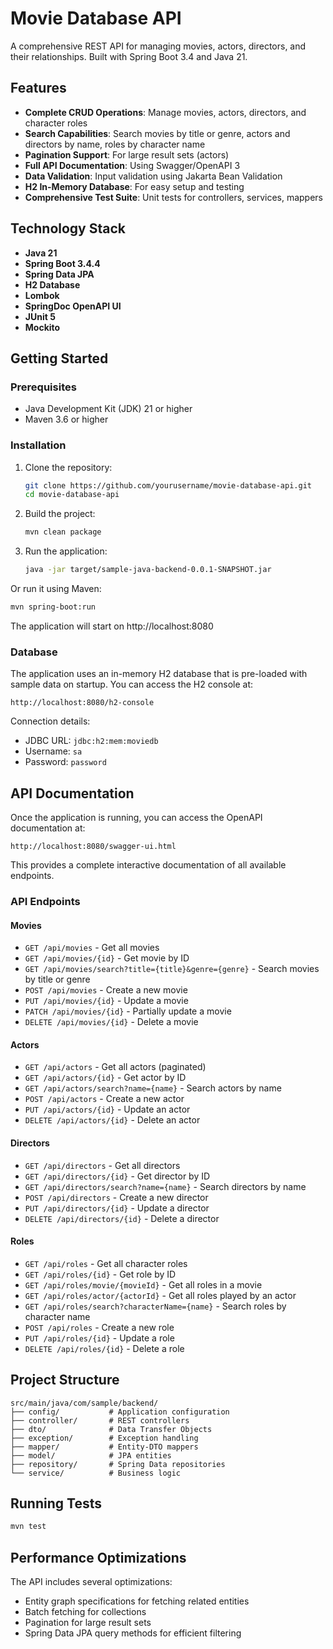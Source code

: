 # Movie Database API

A comprehensive REST API for managing movies, actors, directors, and their relationships. Built with Spring Boot 3.4 and Java 21.

## Features

- **Complete CRUD Operations**: Manage movies, actors, directors, and character roles
- **Search Capabilities**: Search movies by title or genre, actors and directors by name, roles by character name
- **Pagination Support**: For large result sets (actors)
- **Full API Documentation**: Using Swagger/OpenAPI 3
- **Data Validation**: Input validation using Jakarta Bean Validation
- **H2 In-Memory Database**: For easy setup and testing
- **Comprehensive Test Suite**: Unit tests for controllers, services, mappers

## Technology Stack

- **Java 21**
- **Spring Boot 3.4.4**
- **Spring Data JPA**
- **H2 Database**
- **Lombok**
- **SpringDoc OpenAPI UI**
- **JUnit 5**
- **Mockito**

## Getting Started

### Prerequisites

- Java Development Kit (JDK) 21 or higher
- Maven 3.6 or higher

### Installation

1. Clone the repository:
   ```bash
   git clone https://github.com/yourusername/movie-database-api.git
   cd movie-database-api
   ```

2. Build the project:
   ```bash
   mvn clean package
   ```

3. Run the application:
   ```bash
   java -jar target/sample-java-backend-0.0.1-SNAPSHOT.jar
   ```

Or run it using Maven:

```bash
mvn spring-boot:run
```

The application will start on http://localhost:8080

### Database

The application uses an in-memory H2 database that is pre-loaded with sample data on startup. You can access the H2 console at:

```
http://localhost:8080/h2-console
```

Connection details:

- JDBC URL: `jdbc:h2:mem:moviedb`
- Username: `sa`
- Password: `password`

## API Documentation

Once the application is running, you can access the OpenAPI documentation at:

```
http://localhost:8080/swagger-ui.html
```

This provides a complete interactive documentation of all available endpoints.

### API Endpoints

#### Movies

- `GET /api/movies` - Get all movies
- `GET /api/movies/{id}` - Get movie by ID
- `GET /api/movies/search?title={title}&genre={genre}` - Search movies by title or genre
- `POST /api/movies` - Create a new movie
- `PUT /api/movies/{id}` - Update a movie
- `PATCH /api/movies/{id}` - Partially update a movie
- `DELETE /api/movies/{id}` - Delete a movie

#### Actors

- `GET /api/actors` - Get all actors (paginated)
- `GET /api/actors/{id}` - Get actor by ID
- `GET /api/actors/search?name={name}` - Search actors by name
- `POST /api/actors` - Create a new actor
- `PUT /api/actors/{id}` - Update an actor
- `DELETE /api/actors/{id}` - Delete an actor

#### Directors

- `GET /api/directors` - Get all directors
- `GET /api/directors/{id}` - Get director by ID
- `GET /api/directors/search?name={name}` - Search directors by name
- `POST /api/directors` - Create a new director
- `PUT /api/directors/{id}` - Update a director
- `DELETE /api/directors/{id}` - Delete a director

#### Roles

- `GET /api/roles` - Get all character roles
- `GET /api/roles/{id}` - Get role by ID
- `GET /api/roles/movie/{movieId}` - Get all roles in a movie
- `GET /api/roles/actor/{actorId}` - Get all roles played by an actor
- `GET /api/roles/search?characterName={name}` - Search roles by character name
- `POST /api/roles` - Create a new role
- `PUT /api/roles/{id}` - Update a role
- `DELETE /api/roles/{id}` - Delete a role

## Project Structure

```
src/main/java/com/sample/backend/
├── config/           # Application configuration
├── controller/       # REST controllers
├── dto/              # Data Transfer Objects
├── exception/        # Exception handling
├── mapper/           # Entity-DTO mappers
├── model/            # JPA entities
├── repository/       # Spring Data repositories
└── service/          # Business logic
```

## Running Tests

```bash
mvn test
```

## Performance Optimizations

The API includes several optimizations:

- Entity graph specifications for fetching related entities
- Batch fetching for collections
- Pagination for large result sets
- Spring Data JPA query methods for efficient filtering


